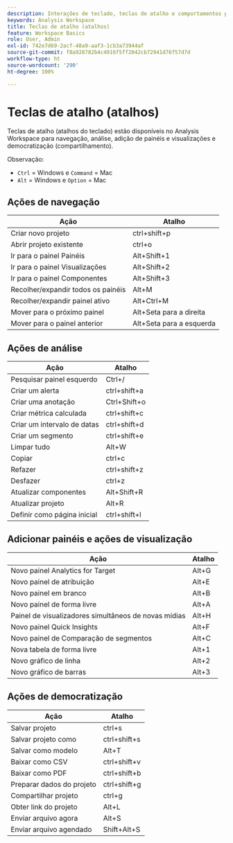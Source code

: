 ```yaml
---
description: Interações de teclado, teclas de atalho e comportamentos para apontar e clicar disponíveis no Analysis Workspace.
keywords: Analysis Workspace
title: Teclas de atalho (atalhos)
feature: Workspace Basics
role: User, Admin
exl-id: 742e7d69-2acf-48a9-aaf3-1cb3a73944af
source-git-commit: f8a928782b4c4916f5ff2042cb72941d76f57d7d
workflow-type: ht
source-wordcount: '290'
ht-degree: 100%

---
```


# Teclas de atalho (atalhos)

Teclas de atalho (atalhos do teclado) estão disponíveis no Analysis Workspace para navegação, análise, adição de painéis e visualizações e democratização (compartilhamento).

Observação:
* `Ctrl` = Windows e `Command` = Mac
* `Alt` = Windows e `Option` = Mac

## Ações de navegação

| Ação | Atalho |
| --- | --- |
| Criar novo projeto | ctrl+shift+p |
| Abrir projeto existente | ctrl+o |
| Ir para o painel Painéis | Alt+Shift+1 |
| Ir para o painel Visualizações | Alt+Shift+2 |
| Ir para o painel Componentes | Alt+Shift+3 |
| Recolher/expandir todos os painéis | Alt+M |
| Recolher/expandir painel ativo | Alt+Ctrl+M |
| Mover para o próximo painel | Alt+Seta para a direita |
| Mover para o painel anterior | Alt+Seta para a esquerda |

## Ações de análise

| Ação | Atalho |
| --- | --- |
| Pesquisar painel esquerdo | Ctrl+/ |
| Criar um alerta | ctrl+shift+a |
| Criar uma anotação | Ctrl+Shift+o |
| Criar métrica calculada | ctrl+shift+c |
| Criar um intervalo de datas | ctrl+shift+d |
| Criar um segmento | ctrl+shift+e |
| Limpar tudo | Alt+W |
| Copiar | ctrl+c |
| Refazer | ctrl+shift+z |
| Desfazer | ctrl+z |
| Atualizar componentes | Alt+Shift+R |
| Atualizar projeto | Alt+R |
| Definir como página inicial | ctrl+shift+l |

## Adicionar painéis e ações de visualização

| Ação | Atalho |
| ---|---|
| Novo painel Analytics for Target | Alt+G |
| Novo painel de atribuição | Alt+E |
| Novo painel em branco | Alt+B |
| Novo painel de forma livre | Alt+A |
| Painel de visualizadores simultâneos de novas mídias | Alt+H |
| Novo painel Quick Insights | Alt+F |
| Novo painel de Comparação de segmentos | Alt+C |
| Nova tabela de forma livre | Alt+1 |
| Novo gráfico de linha | Alt+2 |
| Novo gráfico de barras | Alt+3 |

## Ações de democratização

| Ação | Atalho |
| --- | --- |
| Salvar projeto | ctrl+s |
| Salvar projeto como | ctrl+shift+s |
| Salvar como modelo | Alt+T |
| Baixar como CSV | ctrl+shift+v |
| Baixar como PDF | ctrl+shift+b |
| Preparar dados do projeto | ctrl+shift+g |
| Compartilhar projeto | ctrl+g |
| Obter link do projeto | Alt+L |
| Enviar arquivo agora | Alt+S |
| Enviar arquivo agendado | Shift+Alt+S |
